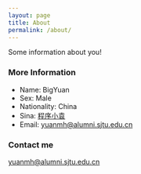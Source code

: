 ```yaml
---
layout: page
title: About
permalink: /about/
---
```


Some information about you!

### More Information

- Name: BigYuan
- Sex: Male
- Nationality: China
- Sina: [程序小袁](https://weibo.com/u/7488543336)
- Email: yuanmh@alumni.sjtu.edu.cn

### Contact me

[yuanmh@alumni.sjtu.edu.cn](mailto:yuanmh@alumni.sjtu.edu.cn)
